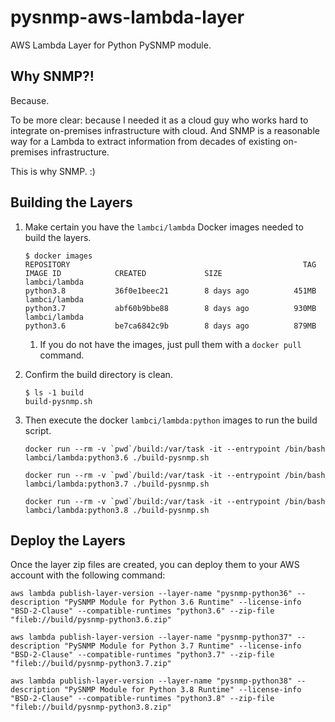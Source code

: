 # pysnmp-aws-lambda-layer

AWS Lambda Layer for Python PySNMP module.

## Why SNMP?!

Because.

To be more clear: because I needed it as a cloud guy who works hard to integrate on-premises infrastructure with cloud.  And SNMP is a reasonable way for a Lambda to extract information from decades of existing on-premises infrastructure.

This is why SNMP.  :)

## Building the Layers

1. Make certain you have the `lambci/lambda` Docker images needed to build the layers.

    ``` shell
    $ docker images
    REPOSITORY                                                    TAG                 IMAGE ID            CREATED             SIZE
    lambci/lambda                                                 python3.8           36f0e1beec21        8 days ago          451MB
    lambci/lambda                                                 python3.7           abf60b9bbe88        8 days ago          930MB
    lambci/lambda                                                 python3.6           be7ca6842c9b        8 days ago          879MB
    ```

   1. If you do not have the images, just pull them with a `docker pull` command.

1. Confirm the build directory is clean.

    ``` shell
    $ ls -1 build
    build-pysnmp.sh
    ```

1. Then execute the docker `lambci/lambda:python` images to run the build script.

    ``` shell
    docker run --rm -v `pwd`/build:/var/task -it --entrypoint /bin/bash lambci/lambda:python3.6 ./build-pysnmp.sh

    docker run --rm -v `pwd`/build:/var/task -it --entrypoint /bin/bash lambci/lambda:python3.7 ./build-pysnmp.sh

    docker run --rm -v `pwd`/build:/var/task -it --entrypoint /bin/bash lambci/lambda:python3.8 ./build-pysnmp.sh
    ```

## Deploy the Layers

Once the layer zip files are created, you can deploy them to your AWS account with the following command:

``` shell
aws lambda publish-layer-version --layer-name "pysnmp-python36" --description "PySNMP Module for Python 3.6 Runtime" --license-info "BSD-2-Clause" --compatible-runtimes "python3.6" --zip-file "fileb://build/pysnmp-python3.6.zip"

aws lambda publish-layer-version --layer-name "pysnmp-python37" --description "PySNMP Module for Python 3.7 Runtime" --license-info "BSD-2-Clause" --compatible-runtimes "python3.7" --zip-file "fileb://build/pysnmp-python3.7.zip"

aws lambda publish-layer-version --layer-name "pysnmp-python38" --description "PySNMP Module for Python 3.8 Runtime" --license-info "BSD-2-Clause" --compatible-runtimes "python3.8" --zip-file "fileb://build/pysnmp-python3.8.zip"
```
